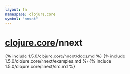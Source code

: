 ```yaml
---
layout: fn
namespace: clojure.core
symbol: "nnext"
---
```


# [clojure.core](../)/nnext

{% include 1.5.0/clojure.core/nnext/docs.md %}
{% include 1.5.0/clojure.core/nnext/examples.md %}
{% include 1.5.0/clojure.core/nnext/src.md %}

